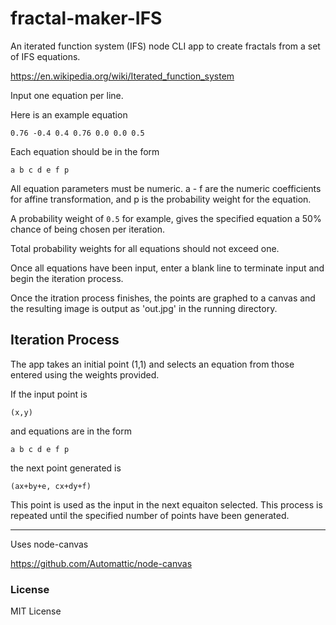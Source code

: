 # fractal-maker-IFS

An iterated function system (IFS) node CLI app to create
fractals from a set of IFS equations.

https://en.wikipedia.org/wiki/Iterated_function_system

Input one equation per line.

Here is an example equation

`0.76 -0.4 0.4 0.76 0.0 0.0 0.5`

Each equation should be in the form 

`a b c d e f p`
 
All equation parameters must be numeric.
a - f are the numeric coefficients for affine
transformation, and p is the probability weight for the equation.

A probability weight of `0.5` for example,
gives the specified equation a 50% chance of being chosen
per iteration.

Total probability weights for all equations should not exceed one.

Once all equations have been input, enter a blank line to terminate input
and begin the iteration process.

Once the itration process finishes, the points are graphed to a canvas
and the resulting image is output as 'out.jpg' in the running directory.

## Iteration Process ##

The app takes an initial point (1,1)
and selects an equation from those entered using the weights provided.

If the input point is 

`(x,y)`

and equations are in the form 

`a b c d e f p`

the next point generated is

`(ax+by+e, cx+dy+f)`

This point is used as the input in the next equaiton selected.
This process is repeated until the specified number of points
have been generated.

______________________________________________________

Uses node-canvas

https://github.com/Automattic/node-canvas

### License ###
MIT License